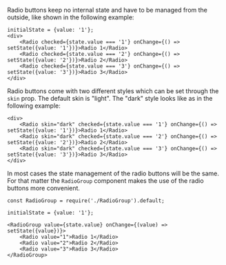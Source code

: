 Radio buttons keep no internal state and have to be managed from the outside, like shown in the
following example:

```
initialState = {value: '1'};
<div>
    <Radio checked={state.value === '1'} onChange={() => setState({value: '1'})}>Radio 1</Radio>
    <Radio checked={state.value === '2'} onChange={() => setState({value: '2'})}>Radio 2</Radio>
    <Radio checked={state.value === '3'} onChange={() => setState({value: '3'})}>Radio 3</Radio>
</div>
```

Radio buttons come with two different styles which can be set through the `skin` prop. The default skin is "light".
The "dark" style looks like as in the following example:

```
<div>
    <Radio skin="dark" checked={state.value === '1'} onChange={() => setState({value: '1'})}>Radio 1</Radio>
    <Radio skin="dark" checked={state.value === '2'} onChange={() => setState({value: '2'})}>Radio 2</Radio>
    <Radio skin="dark" checked={state.value === '3'} onChange={() => setState({value: '3'})}>Radio 3</Radio>
</div>
```

In most cases the state management of the radio buttons will be the same.
For that matter the `RadioGroup` component makes the use of the radio buttons more convenient.
```
const RadioGroup = require('./RadioGroup').default;

initialState = {value: '1'};

<RadioGroup value={state.value} onChange={(value) => setState({value})}>
    <Radio value="1">Radio 1</Radio>
    <Radio value="2">Radio 2</Radio>
    <Radio value="3">Radio 3</Radio>
</RadioGroup>
```

